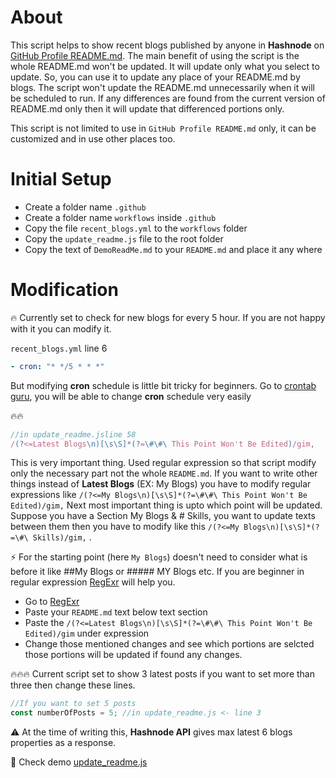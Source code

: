 # About

This script helps to show recent blogs published by anyone in **Hashnode** on [GitHub Profile README.md](https://docs.github.com/en/github/setting-up-and-managing-your-github-profile/managing-your-profile-readme). The main benefit of using the script is the whole README.md won't be updated. It will update only what you select to update. So, you can use it to update any place of your README.md by blogs. The script won't update the README.md unnecessarily when it will be scheduled to run. If any differences are found from the current version of README.md only then it will update that differenced portions only.

This script is not limited to use in `GitHub Profile README.md` only, it can be customized and in use other places too.

# Initial Setup

- Create a folder name `.github`
- Create a folder name `workflows` inside `.github`
- Copy the file `recent_blogs.yml` to the `workflows` folder
- Copy the `update_readme.js` file to the root folder
- Copy the text of `DemoReadMe.md` to your `README.md` and place it any where

# Modification

🔥
Currently set to check for new blogs for every 5 hour. If you are not happy with it you can modify it.

`recent_blogs.yml` line 6

```yml
- cron: "* */5 * * *"
```

But modifying **cron** schedule is little bit tricky for beginners. Go to [crontab guru](https://crontab.guru/), you will be able to change **cron** schedule very easily

🔥🔥

```js
//in update_readme.jsline 58
/(?<=Latest Blogs\n)[\s\S]*(?=\#\#\ This Point Won't Be Edited)/gim,
```

This is very important thing. Used regular expression so that script modify only the necessary part not the whole `README.md`. If you want to write other things instead of **Latest Blogs** (EX: My Blogs) you have to modify regular expressions like `/(?<=My Blogs\n)[\s\S]*(?=\#\#\ This Point Won't Be Edited)/gim,`
Next most important thing is upto which point will be updated. Suppose you have a Section My Blogs & # Skills, you want to update texts between them then you have to modify like this `/(?<=My Blogs\n)[\s\S]*(?=\#\ Skills)/gim,` .

⚡️ For the starting point (here `My Blogs`) doesn't need to consider what is before it like ##My Blogs or ##### MY Blogs etc.
If you are beginner in regular expression [RegExr](https://regexr.com/) will help you.

- Go to [RegExr](https://regexr.com/)
- Paste your `README.md` text below text section
- Paste the `/(?<=Latest Blogs\n)[\s\S]*(?=\#\#\ This Point Won't Be Edited)/gim` under expression
- Change those mentioned changes and see which portions are selcted those portions will be updated if found any changes.

🔥🔥🔥
Current script set to show 3 latest posts if you want to set more than three then change these lines.

```js
//If you want to set 5 posts
const numberOfPosts = 5; //in update_readme.js <- line 3
```

⚠️ At the time of writing this, **Hashnode API** gives max latest 6 blogs properties as a response.

🌟️ Check demo [update_readme.js](https://pastebin.ubuntu.com/p/96kCqgmPK6/)
